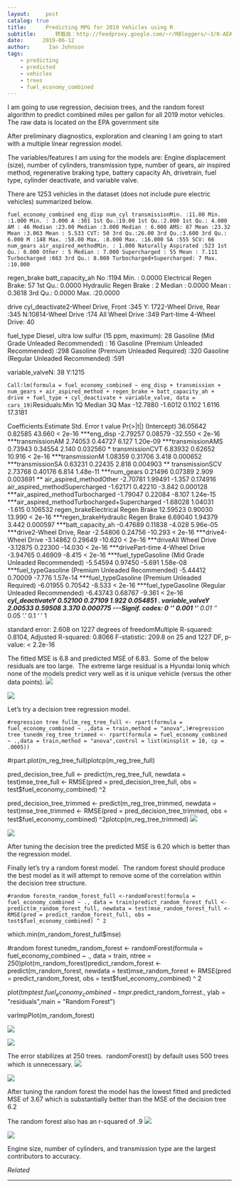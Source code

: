 ```yaml
---
layout:     post
catalog: true
title:      Predicting MPG for 2019 Vehicles using R
subtitle:      转载自：http://feedproxy.google.com/~r/RBloggers/~3/0-AEAAHB76k/
date:      2019-06-12
author:      Ian Johnson
tags:
    - predicting
    - predicted
    - vehicles
    - trees
    - fuel_economy_combined
---
```






I am going to use regression, decision trees, and the random forest algorithm to predict combined miles per gallon for all 2019 motor vehicles.  The raw data is located on the EPA government site

After preliminary diagnostics, exploration and cleaning I am going to start with a multiple linear regression model.

The variables/features I am using for the models are: Engine displacement (size), number of cylinders, transmission type, number of gears, air inspired method, regenerative braking type, battery capacity Ah, drivetrain, fuel type, cylinder deactivate, and variable valve.  

There are 1253 vehicles in the dataset (does not include pure electric vehicles) summarized below.

```
fuel_economy_combined eng_disp num_cyl transmissionMin. :11.00 Min. :1.000 Min. : 3.000 A :301 1st Qu.:19.00 1st Qu.:2.000 1st Qu.: 4.000 AM : 46 Median :23.00 Median :3.000 Median : 6.000 AMS: 87 Mean :23.32 Mean :3.063 Mean : 5.533 CVT: 50 3rd Qu.:26.00 3rd Qu.:3.600 3rd Qu.: 6.000 M :148 Max. :58.00 Max. :8.000 Max. :16.000 SA :555 SCV: 66 num_gears air_aspired_methodMin. : 1.000 Naturally Aspirated :523 1st Qu.: 6.000 Other : 5 Median : 7.000 Supercharged : 55 Mean : 7.111 Turbocharged :663 3rd Qu.: 8.000 Turbocharged+Supercharged: 7 Max. :10.000 
```

regen_brake batt_capacity_ah No :1194 Min. : 0.0000 Electrical Regen Brake: 57 1st Qu.: 0.0000 Hydraulic Regen Brake : 2 Median : 0.0000 Mean : 0.3618 3rd Qu.: 0.0000 Max. :20.0000 

drive cyl_deactivate2-Wheel Drive, Front :345 Y: 1722-Wheel Drive, Rear :345 N:10814-Wheel Drive :174 All Wheel Drive :349 Part-time 4-Wheel Drive: 40 

fuel_type Diesel, ultra low sulfur (15 ppm, maximum): 28 Gasoline (Mid Grade Unleaded Recommended) : 16 Gasoline (Premium Unleaded Recommended) :298 Gasoline (Premium Unleaded Required) :320 Gasoline (Regular Unleaded Recommended) :591 

variable_valveN: 38 Y:1215 


`Call:lm(formula = fuel_economy_combined ~ eng_disp + transmission + num_gears + air_aspired_method + regen_brake + batt_capacity_ah + drive + fuel_type + cyl_deactivate + variable_valve, data = cars_19)`Residuals:Min 1Q Median 3Q Max -12.7880 -1.6012 0.1102 1.6116 17.3181 

Coefficients:Estimate Std. Error t value Pr(>|t|) (Intercept) 36.05642 0.82585 43.660 < 2e-16 ***eng_disp -2.79257 0.08579 -32.550 < 2e-16 ***transmissionAM 2.74053 0.44727 6.127 1.20e-09 ***transmissionAMS 0.73943 0.34554 2.140 0.032560 * transmissionCVT 6.83932 0.62652 10.916 < 2e-16 ***transmissionM 1.08359 0.31706 3.418 0.000652 ***transmissionSA 0.63231 0.22435 2.818 0.004903 ** transmissionSCV 2.73768 0.40176 6.814 1.48e-11 ***num_gears 0.21496 0.07389 2.909 0.003691 ** air_aspired_methodOther -2.70781 1.99491 -1.357 0.174916 air_aspired_methodSupercharged -1.62171 0.42210 -3.842 0.000128 ***air_aspired_methodTurbocharged -1.79047 0.22084 -8.107 1.24e-15 ***air_aspired_methodTurbocharged+Supercharged -1.68028 1.04031 -1.615 0.106532 regen_brakeElectrical Regen Brake 12.59523 0.90030 13.990 < 2e-16 ***regen_brakeHydraulic Regen Brake 6.69040 1.94379 3.442 0.000597 ***batt_capacity_ah -0.47689 0.11838 -4.028 5.96e-05 ***drive2-Wheel Drive, Rear -2.54806 0.24756 -10.293 < 2e-16 ***drive4-Wheel Drive -3.14862 0.29649 -10.620 < 2e-16 ***driveAll Wheel Drive -3.12875 0.22300 -14.030 < 2e-16 ***drivePart-time 4-Wheel Drive -3.94765 0.46909 -8.415 < 2e-16 ***fuel_typeGasoline (Mid Grade Unleaded Recommended) -5.54594 0.97450 -5.691 1.58e-08 ***fuel_typeGasoline (Premium Unleaded Recommended) -5.44412 0.70009 -7.776 1.57e-14 ***fuel_typeGasoline (Premium Unleaded Required) -6.01955 0.70542 -8.533 < 2e-16 ***fuel_typeGasoline (Regular Unleaded Recommended) -6.43743 0.68767 -9.361 < 2e-16 ***cyl_deactivateY 0.52100 0.27109 1.922 0.054851 . variable_valveY 2.00533 0.59508 3.370 0.000775 ***---Signif. codes: 0 ‘***’ 0.001 ‘**’ 0.01 ‘*’ 0.05 ‘.’ 0.1 ‘ ’ 1

standard error: 2.608 on 1227 degrees of freedomMultiple R-squared: 0.8104, Adjusted R-squared: 0.8066 F-statistic: 209.8 on 25 and 1227 DF, p-value: < 2.2e-16 

The fitted MSE is 6.8 and predicted MSE of 6.83.  Some of the below residuals are too large.  The extreme large residual is a Hyundai Ioniq which none of the models predict very well as it is unique vehicle (versus the other data points). 
![](https://i2.wp.com/s3-us-west-1.amazonaws.com/alpha-analysis.com/Pictures/MPG/mlr_residuals.png?resize=450%2C489&is-pending-load=1#038;ssl=1)

![](https://i2.wp.com/s3-us-west-1.amazonaws.com/alpha-analysis.com/Pictures/MPG/mlr_residuals.png?resize=450%2C489&ssl=1)


Let’s try a decision tree regression model.

```
#regression tree fullm_reg_tree_full <- rpart(formula = fuel_economy_combined ~ .,data = train,method = "anova",)#regression tree tunedm_reg_tree_trimmed <- rpart(formula = fuel_economy_combined ~ .,data = train,method = "anova",control = list(minsplit = 10, cp = .0005))
```

#rpart.plot(m_reg_tree_full)plotcp(m_reg_tree_full)

pred_decision_tree_full <- predict(m_reg_tree_full, newdata = test)mse_tree_full <- RMSE(pred = pred_decision_tree_full, obs = test$fuel_economy_combined) ^2

pred_decision_tree_trimmed <- predict(m_reg_tree_trimmed, newdata = test)mse_tree_trimmed <- RMSE(pred = pred_decision_tree_trimmed, obs = test$fuel_economy_combined) ^2plotcp(m_reg_tree_trimmed)
![](https://i2.wp.com/s3-us-west-1.amazonaws.com/alpha-analysis.com/Pictures/MPG/decision_tree.png?resize=450%2C447&is-pending-load=1#038;ssl=1)

![](https://i2.wp.com/s3-us-west-1.amazonaws.com/alpha-analysis.com/Pictures/MPG/decision_tree.png?resize=450%2C447&ssl=1)


After tuning the decision tree the predicted MSE is 6.20 which is better than the regression model.

Finally let’s try a random forest model.  The random forest should produce the best model as it will attempt to remove some of the correlation within the decision tree structure.

```
#random forestm_random_forest_full <-randomForest(formula = fuel_economy_combined ~ ., data = train)predict_random_forest_full <- predict(m_random_forest_full, newdata = test)mse_random_forest_full <- RMSE(pred = predict_random_forest_full, obs = test$fuel_economy_combined) ^ 2
```

which.min(m_random_forest_full$mse)

#random forest tunedm_random_forest <- randomForest(formula = fuel_economy_combined ~ ., data = train, ntree = 250)plot(m_random_forest)predict_random_forest <- predict(m_random_forest, newdata = test)mse_random_forest <- RMSE(pred = predict_random_forest, obs = test$fuel_economy_combined) ^ 2

plot(tmp$test.fuel_economy_combined - tmp$r.predict_random_forrest., ylab = "residuals",main = "Random Forest")

varImpPlot(m_random_forest)



![](https://i0.wp.com/s3-us-west-1.amazonaws.com/alpha-analysis.com/Pictures/MPG/random_forest_error.png?resize=450%2C489&is-pending-load=1#038;ssl=1)

![](https://i0.wp.com/s3-us-west-1.amazonaws.com/alpha-analysis.com/Pictures/MPG/random_forest_error.png?resize=450%2C489&ssl=1)


The error stabilizes at 250 trees.  randomForest() by default uses 500 trees which is unnecessary.
![](https://i0.wp.com/s3-us-west-1.amazonaws.com/alpha-analysis.com/Pictures/MPG/random_forest_residuals.png?resize=450%2C489&is-pending-load=1#038;ssl=1)

![](https://i0.wp.com/s3-us-west-1.amazonaws.com/alpha-analysis.com/Pictures/MPG/random_forest_residuals.png?resize=450%2C489&ssl=1)





After tuning the random forest the model has the lowest fitted and predicted MSE of 3.67 which is substantially better than the MSE of the decision tree 6.2

The random forest also has an r-squared of .9 
![](https://i1.wp.com/s3-us-west-1.amazonaws.com/alpha-analysis.com/Pictures/MPG/varimp.png?resize=450%2C489&is-pending-load=1#038;ssl=1)

![](https://i1.wp.com/s3-us-west-1.amazonaws.com/alpha-analysis.com/Pictures/MPG/varimp.png?resize=450%2C489&ssl=1)


Engine size, number of cylinders, and transmission type are the largest contributors to accuracy.




*Related*







---

